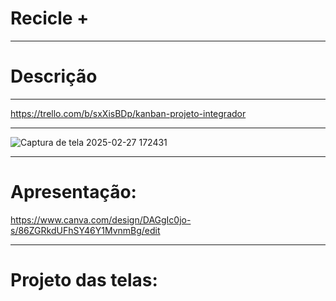 # Recicle +
---
# Descrição


---
https://trello.com/b/sxXisBDp/kanban-projeto-integrador

---
![Captura de tela 2025-02-27 172431](https://github.com/user-attachments/assets/fb372ab8-3176-4297-991b-440373013445)

---

# Apresentação:

https://www.canva.com/design/DAGgIc0jo-s/86ZGRkdUFhSY46Y1MvnmBg/edit

---


# Projeto das telas: 

